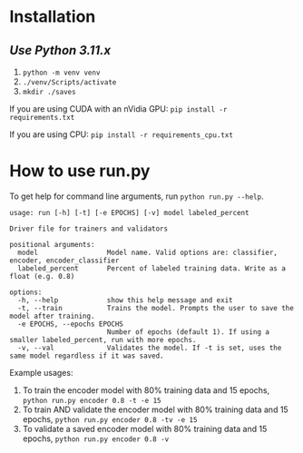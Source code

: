 # Installation

## **_Use Python 3.11.x_**

1. `python -m venv venv`
2. `./venv/Scripts/activate`
3. `mkdir ./saves`

If you are using CUDA with an nVidia GPU: `pip install -r requirements.txt`

If you are using CPU: `pip install -r requirements_cpu.txt`

# How to use run.py

To get help for command line arguments, run `python run.py --help`.
```
usage: run [-h] [-t] [-e EPOCHS] [-v] model labeled_percent

Driver file for trainers and validators

positional arguments:
  model                 Model name. Valid options are: classifier, encoder, encoder_classifier
  labeled_percent       Percent of labeled training data. Write as a float (e.g. 0.8)

options:
  -h, --help            show this help message and exit
  -t, --train           Trains the model. Prompts the user to save the model after training.
  -e EPOCHS, --epochs EPOCHS
                        Number of epochs (default 1). If using a smaller labeled_percent, run with more epochs.
  -v, --val             Validates the model. If -t is set, uses the same model regardless if it was saved.
```

Example usages:
1. To train the encoder model with 80% training data and 15 epochs, `python run.py encoder 0.8 -t -e 15`
2. To train AND validate the encoder model with 80% training data and 15 epochs, `python run.py encoder 0.8 -tv -e 15`
3. To validate a saved encoder model with 80% training data and 15 epochs, `python run.py encoder 0.8 -v`
